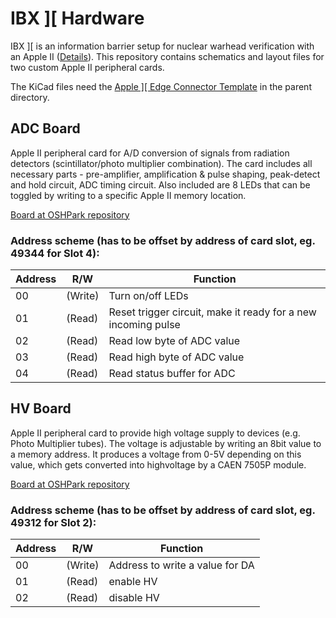 # IBX ]\[ Hardware

IBX ]\[ is an information barrier setup for nuclear warhead verification with an Apple II ([Details](www.vintageverification.org)).
This repository contains schematics and layout files for two custom Apple II peripheral cards.

The KiCad files need the [Apple \]\[ Edge Connector Template](http://www.xjmaas.nl/my-apple-collection/apple-edge-connector-template-for-kicad/) in the parent directory.

## ADC Board
Apple II peripheral card for A/D conversion of signals from radiation detectors (scintillator/photo multiplier combination). The card includes all necessary parts - pre-amplifier, amplification & pulse shaping, peak-detect and hold circuit, ADC timing circuit. Also included are 8 LEDs that can be toggled by writing to a specific Apple II memory location.

[Board at OSHPark repository](https://oshpark.com/shared_projects/9M42SHV2)

### Address scheme (has to be offset by address of card slot, eg. 49344 for Slot 4):

| Address | R/W | Function |
|----| ----|----|
| 00 | (Write) | Turn on/off LEDs | 
| 01 | (Read) | Reset trigger circuit, make it ready for a new incoming pulse |
| 02 | (Read) | Read low byte of ADC value |
| 03 | (Read) | Read high byte of ADC value |
| 04 | (Read) | Read status buffer for ADC |

## HV Board

Apple II peripheral card to provide high voltage supply to devices (e.g. Photo Multiplier tubes). The voltage is adjustable by writing an 8bit value to a memory address. It produces a voltage from 0-5V depending on this value, which gets converted into highvoltage by a CAEN 7505P module. 

[Board at OSHPark repository](https://oshpark.com/shared_projects/YkaW1fvx)

### Address scheme (has to be offset by address of card slot, eg. 49312 for Slot 2):

| Address | R/W | Function |
|----| ----|----|
00 | (Write) | Address to write a value for DA
01 | (Read) | enable HV 
02 | (Read) | disable HV 
